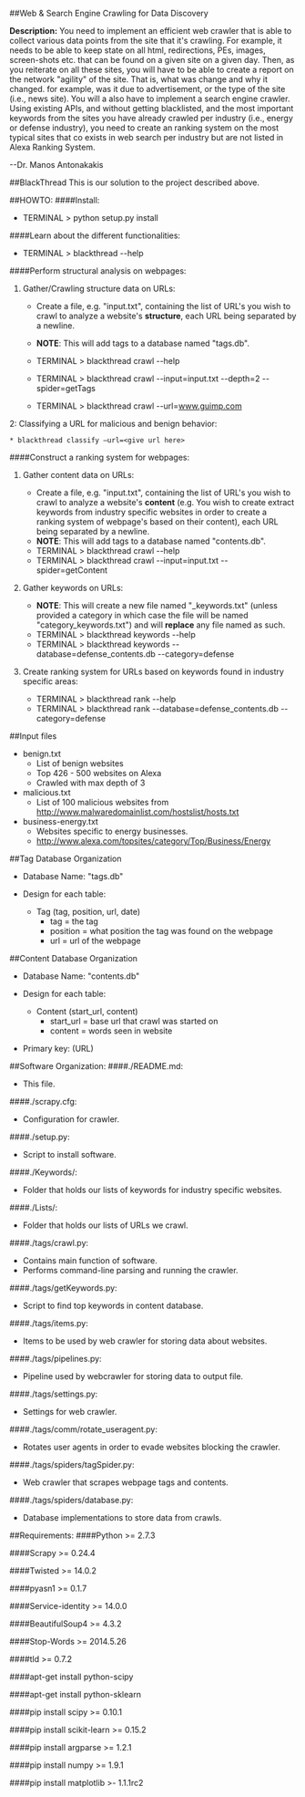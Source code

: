 ##Web & Search Engine Crawling for Data Discovery

**Description:** You need to implement an efficient web crawler that is able to collect various data points from the site that it's crawling. For example, it needs to be able to keep state on all html, redirections, PEs, images, screen-shots etc. that can be found on a given site on a given day. Then, as you reiterate on all these sites, you will have to be able to create a report on the network "agility" of the site. That is, what was change and why it changed. for example, was it due to advertisement, or the type of the site (i.e., news site). You will a also have to implement a search engine crawler. Using existing APIs, and without getting blacklisted, and the most important keywords from the sites you have already crawled per industry (i.e., energy or defense industry), you need to create an ranking system on the most typical sites that co exists in web search per industry but are not listed in Alexa Ranking System.

--Dr. Manos Antonakakis

##BlackThread
This is our solution to the project described above.

##HOWTO:
####Install:
* TERMINAL > python setup.py install

####Learn about the different functionalities:
* TERMINAL > blackthread --help

####Perform structural analysis on webpages:

1. Gather/Crawling structure data on URLs:
    * Create a file, e.g. "input.txt", containing the list of URL's you wish to crawl to analyze a website's **structure**, each URL being separated by a newline.

    * **NOTE**: This will add tags to a database named "tags.db".
    * TERMINAL > blackthread crawl --help
    * TERMINAL > blackthread crawl --input=input.txt --depth=2 --spider=getTags
    * TERMINAL > blackthread crawl --url=www.guimp.com

2: Classifying a URL for malicious and benign behavior:

	* blackthread classify —url=<give url here>

####Construct a ranking system for webpages:
1. Gather content data on URLs:
    * Create a file, e.g. "input.txt", containing the list of URL's you wish to crawl to analyze a website's **content** (e.g. You wish to create extract keywords from industry specific websites in order to create a ranking system of webpage's based on their content), each URL being separated by a newline.
    * **NOTE**: This will add tags to a database named "contents.db".
    * TERMINAL > blackthread crawl --help
    * TERMINAL > blackthread crawl --input=input.txt --spider=getContent

2. Gather keywords on URLs:
    * **NOTE**: This will create a new file named "\_keywords.txt" (unless provided a category in which case the file will be named "category\_keywords.txt") and will **replace** any file named as such.
    * TERMINAL > blackthread keywords --help
    * TERMINAL > blackthread keywords --database=defense\_contents.db --category=defense

3. Create ranking system for URLs based on keywords found in industry specific areas:
    * TERMINAL > blackthread rank --help
    * TERMINAL > blackthread rank --database=defense\_contents.db --category=defense

##Input files
* benign.txt
    * List of benign websites
    * Top 426 - 500 websites on Alexa
    * Crawled with max depth of 3
* malicious.txt
    * List of 100 malicious websites from http://www.malwaredomainlist.com/hostslist/hosts.txt
* business-energy.txt
    * Websites specific to energy businesses.
    * http://www.alexa.com/topsites/category/Top/Business/Energy

##Tag Database Organization
*   Database Name: "tags.db"

*   Design for each table:
    *   Tag (tag, position, url, date)
        * tag = the tag
        * position = what position the tag was found on the webpage
        * url = url of the webpage

##Content Database Organization
*   Database Name: "contents.db"

*   Design for each table:
    *   Content (start\_url, content)
        * start_url = base url that crawl was started on
        * content = words seen in website 

*   Primary key: (URL)

##Software Organization:
####./README.md:
* This file.

####./scrapy.cfg:
* Configuration for crawler.

####./setup.py:
* Script to install software.

####./Keywords/:
* Folder that holds our lists of keywords for industry specific websites.

####./Lists/:
* Folder that holds our lists of URLs we crawl.

####./tags/crawl.py:
* Contains main function of software.
* Performs command-line parsing and running the crawler.

####./tags/getKeywords.py:
* Script to find top keywords in content database.

####./tags/items.py:
* Items to be used by web crawler for storing data about websites.

####./tags/pipelines.py:
* Pipeline used by webcrawler for storing data to output file.

####./tags/settings.py:
* Settings for web crawler.

####./tags/comm/rotate\_useragent.py:
* Rotates user agents in order to evade websites blocking the crawler.

####./tags/spiders/tagSpider.py:
* Web crawler that scrapes webpage tags and contents.

####./tags/spiders/database.py:
* Database implementations to store data from crawls.

##Requirements:
####Python >= 2.7.3

####Scrapy >= 0.24.4

####Twisted >= 14.0.2

####pyasn1 >= 0.1.7

####Service-identity >= 14.0.0

####BeautifulSoup4 >= 4.3.2

####Stop-Words >= 2014.5.26

####tld >= 0.7.2

####apt-get install python-scipy

####apt-get install python-sklearn

####pip install scipy >= 0.10.1

####pip install scikit-learn >= 0.15.2

####pip install argparse >= 1.2.1

####pip install numpy >= 1.9.1

####pip install matplotlib >- 1.1.1rc2

